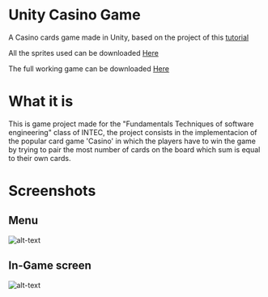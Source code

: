 # Unity Casino Game
A Casino cards game made in Unity, based on the project of this [tutorial](https://goo.gl/jZK7VG)

All the sprites used can be downloaded [Here](https://goo.gl/nDtC2y)

The full working game can be downloaded [Here](https://goo.gl/okWVcD)

# What it is

This is game project made for the "Fundamentals Techniques of software engineering" class of INTEC, 
the project consists in the implementacion of the popular card game 'Casino' in which the players
have to win the game by trying to pair the most number of cards on the board which sum is equal to 
their own cards.

# Screenshots

## Menu
![alt-text](https://github.com/justaname94/unity-casino-game/blob/master/Media/Menu.jpg?raw=true "Menu")

## In-Game screen
![alt-text](https://github.com/justaname94/unity-casino-game/blob/master/Media/game_screen.jpg?raw=true "In-Game screen")